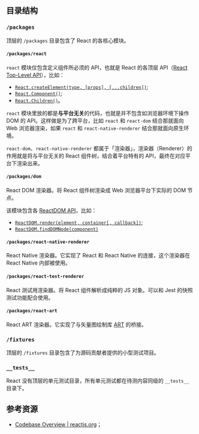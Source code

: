 ## 目录结构

### `/packages`

顶层的 `/packages` 目录包含了 React 的各核心模块。

#### `/packages/react`

`react` 模块仅包含定义组件所必须的 API，也就是 React 的各顶层 API（[React Top-Level API](https://reactjs.org/docs/react-api.html#react)），比如：

* [`React.createElement(type, [props], [...children])`](https://reactjs.org/docs/react-api.html#createelement);
* [`React.Component()`](https://reactjs.org/docs/react-api.html#reactcomponent);
* [`React.Children()`](https://reactjs.org/docs/react-api.html#reactchildren)。

`react` 模块里放的都是**与平台无关**的代码，也就是并不包含如浏览器环境下操作 DOM 的 API。这样做是为了跨平台，比如 `react` 和 `react-dom` 结合那就面向 Web 浏览器渲染，如果 `react` 和 `react-native-renderer` 结合那就面向原生环境。

`react-dom`、`react-native-renderer` 都属于「渲染器」，渲染器（Renderer）的作用就是将与平台无关的 React 组件树，结合着平台特有的 API，最终在对应平台下渲染出来。

#### `/packages/dom`

React DOM 渲染器。将 React 组件树渲染成 Web 浏览器平台下实际的 DOM 节点。

该模块包含各 [ReactDOM API](https://reactjs.org/docs/react-dom.html)，比如：

* [`ReactDOM.render(element, container[, callback])`](https://reactjs.org/docs/react-dom.html#render);
* [`ReactDOM.findDOMNode(component)`](https://reactjs.org/docs/react-dom.html#finddomnode)

#### `/packages/react-native-renderer`

React Native 渲染器。它实现了 React 和 React Native 的连接，这个渲染器在 React Native 内部被使用。

#### `/packages/react-test-renderer`

React 测试用渲染器。将 React 组件解析成纯粹的 JS 对象。可以和 Jest 的快照测试功能配合使用。

#### `/packages/react-art`

React ART 渲染器。它实现了与矢量图绘制库 [ART](https://github.com/sebmarkbage/art/) 的桥接。

### `/fixtures`

顶层的 `/fixtures` 目录包含了为源码贡献者提供的小型测试项目。

### `__tests__`

React 没有顶层的单元测试目录，所有单元测试都在待测内容同级的 `__tests__` 目录下。

## 参考资源

* [Codebase Overview | reactjs.org](https://reactjs.org/docs/codebase-overview.html)；
